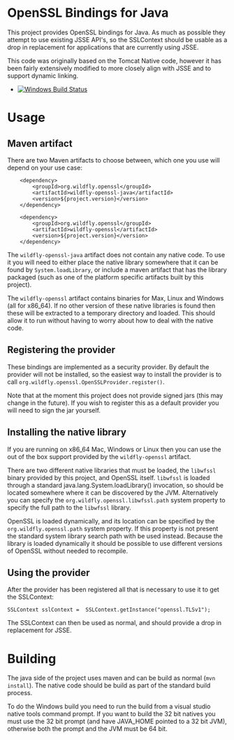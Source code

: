 OpenSSL Bindings for Java
=========================

This project provides OpenSSL bindings for Java. As much as possible they attempt to use existing JSSE API's, so the
SSLContext should be usable as a drop in replacement for applications that are currently using JSSE.

This code was originally based on the Tomcat Native code, however it has been fairly extensively modified to more closely
align with JSSE and to support dynamic linking.

* [![Windows Build Status](https://ci.modcluster.io/job/wildfly-openssl-windows/badge/icon?style=plastic)](https://ci.modcluster.io/job/wildfly-openssl-windows/)

Usage
=====

Maven artifact
--------------

There are two Maven artifacts to choose between, which one you use will depend on your use case:


        <dependency>
            <groupId>org.wildfly.openssl</groupId>
            <artifactId>wildfly-openssl-java</artifactId>
            <version>${project.version}</version>
        </dependency>
        
        <dependency>
            <groupId>org.wildfly.openssl</groupId>
            <artifactId>wildfly-openssl</artifactId>
            <version>${project.version}</version>
        </dependency>

The `wildfly-openssl-java` artifact does not contain any native code. To use it you will need to either place the native library
somewhere that it can be found by `System.loadLibrary`, or include a maven artifact that has the library packaged (such as one of
the platform specific artifacts built by this project).

The `wildfly-openssl` artifact contains binaries for Max, Linux and Windows (all for x86_64). If no other version of these
 native libraries is found then these will be extracted to a temporary directory and loaded. This should allow it to run without
 having to worry about how to deal with the native code.


Registering the provider
------------------------

These bindings are implemented as a security provider. By default the provider will not be installed, so the easiest way
to install the provider is to call `org.wildfly.openssl.OpenSSLProvider.register()`.

Note that at the moment this project does not provide signed jars (this may change in the future). If you wish to register
this as a default provider you will need to sign the jar yourself.

Installing the native library
-----------------------------

If you are running on x86_64 Mac, Windows or Linux then you can use the out of the box support provided by the `wildfly-openssl`
artifact.

There are two different native libraries that must be loaded, the `libwfssl` binary provided by this project, and OpenSSL
itself. `libwfssl` is loaded through a standard java.lang.System.loadLibrary() invocation, so should be located somewhere
where it can be discovered by the JVM. Alternatively you can specify the `org.wildfly.openssl.libwfssl.path` system property
to specify the full path to the `libwfssl` library.

OpenSSL is loaded dynamically, and its location can be specified by the `org.wildfly.openssl.path` system property. If
this property is not present the standard system library search path with be used instead. Because the library is loaded
dynamically it should be possible to use different versions of OpenSSL without needed to recompile.

Using the provider
------------------

After the provider has been registered all that is necessary to use it to get the SSLContext:

    SSLContext sslContext =  SSLContext.getInstance("openssl.TLSv1");

The SSLContext can then be used as normal, and should provide a drop in replacement for JSSE.

Building
========

The java side of the project uses maven and can be build as normal (`mvn install`). The native code should be build
as part of the standard build process.

To do the Windows build you need to run the build from a visual studio native tools command prompt. If you want to build
the 32 bit natives you must use the 32 bit prompt (and have JAVA_HOME pointed to a 32 bit JVM), otherwise both the prompt
and the JVM must be 64 bit.
